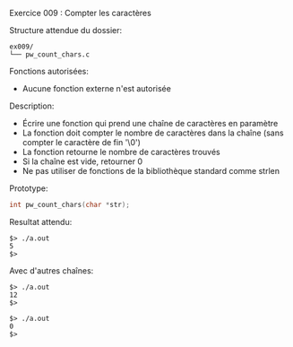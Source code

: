 Exercice 009 : Compter les caractères

Structure attendue du dossier:

```
ex009/
└── pw_count_chars.c
```

Fonctions autorisées:

- Aucune fonction externe n'est autorisée

Description:

- Écrire une fonction qui prend une chaîne de caractères en paramètre
- La fonction doit compter le nombre de caractères dans la chaîne (sans compter le caractère de fin '\0')
- La fonction retourne le nombre de caractères trouvés
- Si la chaîne est vide, retourner 0
- Ne pas utiliser de fonctions de la bibliothèque standard comme strlen

Prototype:

```c
int pw_count_chars(char *str);
```

Resultat attendu:

```
$> ./a.out
5
$>
```

Avec d'autres chaînes:

```
$> ./a.out
12
$>
```

```
$> ./a.out
0
$>
```
